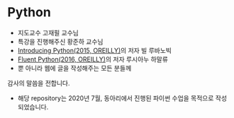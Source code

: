 # Python



- 지도교수 고재필 교수님
- 특강을 진행해주신 황준하 교수님
- [Introducing Python(2015, OREILLY)](https://www.hanbit.co.kr/store/books/look.php?p_code=B2827459900)의 저자 빌 루바노빅
- [Fluent Python(2016, OREILLY)](https://www.hanbit.co.kr/store/books/look.php?p_code=B3316273713)의 저자 루시아누 하말류
- 뿐 아니라 웹에 글을 작성해주는 모든 분들께

감사의 말씀을 전합니다.


- 해당 repository는 2020년 7월, 동아리에서 진행된 파이썬 수업을 목적으로 작성되었습니다.
